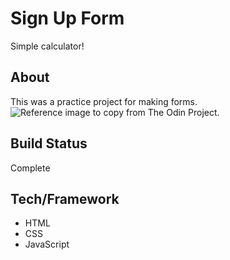 # Sign Up Form
Simple calculator! 
## About
This was a practice project for making forms.
![Reference image to copy from The Odin Project.](assets/odin-sign-up-form.png.png)

## Build Status
Complete
## Tech/Framework
- HTML
- CSS
- JavaScript
